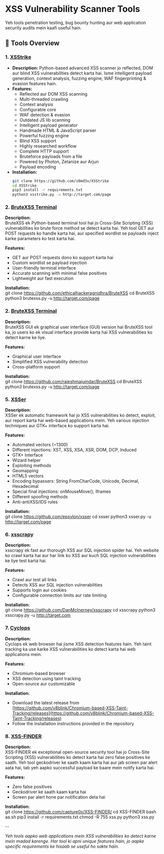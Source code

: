 # XSS Vulnerability Scanner Tools
Yeh tools penetration testing, bug bounty hunting aur web application security audits mein kaafi useful hain.

## 🔧 Tools Overview

### 1. [XSStrike](https://github.com/s0md3v/XSStrike)
- **Description:** Python-based advanced XSS scanner jo reflected, DOM aur blind XSS vulnerabilities detect karta hai. Isme intelligent payload generation, context analysis, fuzzing engine, WAF fingerprinting & evasion features hain.
- **Features:**
  - Reflected aur DOM XSS scanning
  - Multi-threaded crawling
  - Context analysis
  - Configurable core
  - WAF detection & evasion
  - Outdated JS lib scanning
  - Intelligent payload generator
  - Handmade HTML & JavaScript parser
  - Powerful fuzzing engine
  - Blind XSS support
  - Highly researched workflow
  - Complete HTTP support
  - Bruteforce payloads from a file
  - Powered by Photon, Zetanize aur Arjun
  - Payload encoding
- **Installation:**
  ```bash
  git clone https://github.com/s0md3v/XSStrike
  cd XSStrike
  pip3 install -r requirements.txt
  python3 xsstrike.py -u http://target.com/page

### 2. [BruteXSS Terminal](https://github.com/ethicalhackeragnidhra/BruteXSS)

**Description:**  
BruteXSS ek Python-based terminal tool hai jo Cross-Site Scripting (XSS) vulnerabilities ko brute force method se detect karta hai. Yeh tool GET aur POST requests ko handle karta hai, aur specified wordlist se payloads inject karke parameters ko test karta hai.

**Features:**  
- GET aur POST requests dono ko support karta hai  
- Custom wordlist se payload injection  
- User-friendly terminal interface  
- Accurate scanning with minimal false positives  
- Lightweight aur fast execution  

**Installation:**  
     git clone https://github.com/ethicalhackeragnidhra/BruteXSS
     cd BruteXSS
     python3 brutexss.py -u http://target.com/page

### 2. [BruteXSS Terminal](https://github.com/ethicalhackeragnidhra/BruteXSS)

**Description:**  
BruteXSS GUI ek graphical user interface (GUI) version hai BruteXSS tool ka, jo users ko ek visual interface provide karta hai XSS vulnerabilities ko detect karne ke liye.

**Features:**  
- Graphical user interface  
- Simplified XSS vulnerability detection  
- Cross-platform support  

**Installation:**  
     git clone https://github.com/rajeshmajumdar/BruteXSS
     cd BruteXSS
     python3 brutexss.py -u http://target.com/page

### 5. [XSSer](https://github.com/epsylon/xsser)

**Description:**  
XSSer ek automatic framework hai jo XSS vulnerabilities ko detect, exploit, aur report karta hai web-based applications mein. Yeh various injection techniques aur GTK+ interface ko support karta hai.

**Features:**  
- Automated vectors (~1300)  
- Different injections: XST, XSS, XSA, XSR, DOM, DCP, Induced  
- GTK+ Interface  
- Wizard helper  
- Exploiting methods  
- Geomapping  
- HTML5 vectors  
- Encoding bypassers: String.FromCharCode, Unicode, Decimal, Hexadecimal  
- Special final injections: onMouseMove(), Iframes  
- Different spoofing methods  
- Anti-antiXSS/IDS rules  

**Installation:**  
     git clone https://github.com/epsylon/xsser
     cd xsser
     python3 xsser.py -u http://target.com/page

### 6. [xsscrapy](https://github.com/DanMcInerney/xsscrapy)

**Description:**  
xsscrapy ek fast aur thorough XSS aur SQL injection spider hai. Yeh website ko crawl karta hai aur har link ko XSS aur kuch SQL injection vulnerabilities ke liye test karta hai.

**Features:**  
- Crawl aur test all links  
- Detects XSS aur SQL injection vulnerabilities  
- Supports login aur cookies  
- Configurable connection limits aur rate limiting  

**Installation:**  
    git clone https://github.com/DanMcInerney/xsscrapy
    cd xsscrapy
    python3 xsscrapy.py -u http://target.com

### 7. [Cyclops](https://github.com/v8blink/Chromium-based-XSS-Taint-Tracking)

**Description:**  
Cyclops ek web browser hai jisme XSS detection features hain. Yeh taint tracking ka use karke XSS vulnerabilities ko detect karta hai web applications mein.

**Features:**  
- Chromium-based browser  
- XSS detection using taint tracking  
- Open-source aur customizable  

**Installation:**  
- Download the latest release from [https://github.com/v8blink/Chromium-based-XSS-Taint-Tracking/releases](https://github.com/v8blink/Chromium-based-XSS-Taint-Tracking/releases)  
- Follow the installation instructions provided in the repository  

### 8. [XSS-FINDER](https://github.com/capture0x/XSS-FINDER)

**Description:**  
XSS-FINDER ek exceptional open-source security tool hai jo Cross-Site Scripting (XSS) vulnerabilities ko detect karta hai zero false positives ke saath. Yeh tool geckodriver ke saath kaam karta hai aur jab screen par alert aata hai, tab yeh aapko successful payload ke baare mein notify karta hai.

**Features:**  
- Zero false positives  
- Geckodriver ke saath kaam karta hai  
- Screen par alert hone par notification deta hai  

**Installation:**  
  git clone https://github.com/capture0x/XSS-FINDER/
  cd XSS-FINDER
  bash aa.sh
  pip3 install -r requirements.txt
  chmod -R 755 xss.py
  python3 xss.py

--

*Yeh tools aapko web applications mein XSS vulnerabilities ko detect karne mein madad karenge. Har tool ki apni unique features hain, jo aapke specific requirements ke hisaab se useful ho sakte hain.*
